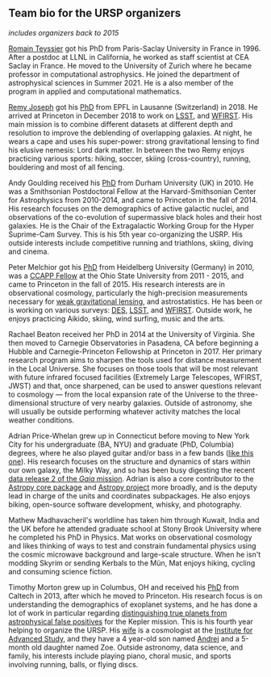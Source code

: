 Team bio for the URSP organizers
--------------------------------

*includes organizers back to 2015*

[Romain Teyssier](https://web.astro.princeton.edu/people/romain-teyssier) got his PhD from Paris-Saclay University in France in 1996. After a postdoc at LLNL in California, he worked as staff scientist at CEA Saclay in France. He moved to the University of Zurich where he became professor in computational astrophysics. He joined the department of astrophysical sciences in Summer 2021. He is a also member of the program in applied and computational mathematics.

[Remy Joseph](https://remyjoseph.wordpress.com/) got his [PhD](https://infoscience.epfl.ch/record/260467?ln=en) from EPFL in Lausanne (Switzerland) in 2018. He arrived at Princeton in December 2018 to work on  [LSST](http://lsst.org/), and [WFIRST](http://wfirst.gsfc.nasa.gov/). His main mission is to combine different datasets at different depth and resolution to improve the deblending of overlapping galaxies. At night, he wears a cape and uses his super-power: strong gravitational lensing to find his elusive nemesis: Lord dark matter. 
In between the two Remy enjoys practicing various sports: hiking, soccer, skiing (cross-country), running, bouldering and most of all fencing. 

Andy Goulding received his [PhD](http://adsabs.harvard.edu/abs/2010PhDT.......223G) from Durham University (UK) in 2010. He was a Smithsonian Postdoctoral Fellow at the Harvard-Smithsonian Center for Astrophysics from 2010-2014, and came to Princeton in the fall of 2014. His research focuses on the demographics of active galactic nuclei, and observations of the co-evolution of supermassive black holes and their host galaxies. He is the Chair of the Extragalactic Working Group for the Hyper Suprime-Cam Survey. This is his 5th year co-organizing the USRP. His outside interests include competitive running and triathlons, skiing, diving and cinema.

Peter Melchior got his [PhD](http://archiv.ub.uni-heidelberg.de/volltextserver/10954/) from Heidelberg University (Germany) in 2010, was a [CCAPP Fellow](http://ccapp.osu.edu) at the Ohio State University from 2011 - 2015, and came to Princeton in the fall of 2015.
His research interests are in observational cosmology, particularly the high-precision measurements necessary for [weak gravitational lensing](http://pmelchior.net/research_des_sv_clusters.html), and astrostatistics.
He has been or is working on various surveys: [DES](http://www.darkenergysurvey.org/), [LSST](http://lsst.org/), and [WFIRST](http://wfirst.gsfc.nasa.gov/).
Outside work, he enjoys practicing Aikido, skiing, wind surfing, music and the
arts.

Rachael Beaton received her PhD in 2014 at the University of Virginia. She then moved to Carnegie Observatories in Pasadena, CA before beginning a Hubble and Carnegie-Princeton Fellowship at Princeton in 2017. Her primary research program aims to sharpen the tools used for distance measurement in the Local Universe. She focuses on those tools that will be most relevant with future infrared focused facilities (Extremely Large Telescopes, WFIRST, JWST) and that, once sharpened, can be used to answer questions relevant to cosmology — from the local expansion rate of the Universe to the three-dimensional structure of very nearby galaxies. Outside of astronomy, she will usually be outside performing whatever activity matches the local weather conditions. 

Adrian Price-Whelan grew up in Connecticut before moving to New York City for his undergraduate (BA, NYU) and graduate (PhD, Columbia) degrees, where he also played guitar and/or bass in a few bands ([like this one](https://operatormusicband.bandcamp.com/)). His research focuses on the structure and dynamics of stars within our own galaxy, the Milky Way, and so has been busy digesting the recent [data release 2 of the *Gaia* mission](https://www.cosmos.esa.int/web/gaia/dr2). Adrian is also a core contributor to the [Astropy core package](github.com/astropy/astropy) and [Astropy project](astropy.org) more broadly, and is the deputy lead in charge of the units and coordinates subpackages. He also enjoys biking, open-source software development, whisky, and photography.

Mathew Madhavacheril's worldline has taken him through Kuwait, India and the UK before he attended graduate school at Stony Brook University where he completed his PhD in Physics.  Mat works on observational cosmology and likes thinking of ways to test and constrain fundamental physics using the cosmic microwave background and large-scale structure. When he isn't modding Skyrim or sending Kerbals to the Mün, Mat enjoys hiking, cycling and consuming science fiction.

Timothy Morton grew up in Columbus, OH and received his [PhD](http://thesis.library.caltech.edu/8024/) from Caltech in 2013, after which he moved to Princeton. His research focus is on understanding the demographics of exoplanet systems, and he has done a
lot of work in particular regarding [distinguishing true planets from astrophysical false positives](http://www.nytimes.com/2016/05/11/science/kepler-planets-nasa.html?_r=0) for the Kepler
mission.  This is his fourth year helping to organize the URSP.  His [wife](http://www.sns.ias.edu/~verag/) is a
cosmologist at the [Institute for Advanced Study](https://www.ias.edu/), and they have a 4 year-old son
named [Andrej](https://www.youtube.com/watch?v=CAIhtf77jD0) and a 5-month old daughter named Zoe.  Outside astronomy, data science, and family, his interests
include playing piano, choral music, and sports involving running, balls, or
flying discs.
